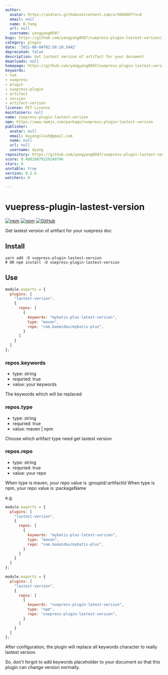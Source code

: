 ```yaml
---
author:
  avatar: https://avatars.githubusercontent.com/u/5666807?v=4
  email: null
  name: D.Yang
  url: null
  username: yangyang0507
bugs: https://github.com/yangyang0507/vuepress-plugin-lastest-version/issues
category: plugin
date: '2021-08-04T02:50:10.544Z'
deprecated: false
description: Get lastest version of artifact for your document
downloads: null
homepage: https://github.com/yangyang0507/vuepress-plugin-lastest-version#readme
keywords:
- vue
- vuepress
- plugin
- vuepress-plugin
- artifact
- version
- artifact-version
license: MIT License
maintainers: null
name: vuepress-plugin-lastest-version
npm: https://www.npmjs.com/package/vuepress-plugin-lastest-version
publisher:
  avatar: null
  email: koyangslash@gmail.com
  name: null
  url: null
  username: dyang
repository: https://github.com/yangyang0507/vuepress-plugin-lastest-version
score: 0.48818879220240796
stars: 0
unstable: true
version: 0.2.6
watchers: 0

---
```


# vuepress-plugin-lastest-version

[![npm](https://img.shields.io/npm/v/vuepress-plugin-lastest-version?style=flat-square)](https://www.npmjs.com/package/vuepress-plugin-lastest-version) [![npm](https://img.shields.io/npm/dm/vuepress-plugin-lastest-version?style=flat-square)](https://www.npmjs.com/package/vuepress-plugin-lastest-version) [![GitHub](https://img.shields.io/github/license/yangyang0507/vuepress-plugin-lastest-version?style=flat-square)](https://www.npmjs.com/package/vuepress-plugin-lastest-version)

Get lastest version of artifact for your vuepress doc

## Install

```shell
yarn add -D vuepress-plugin-lastest-version
# OR npm install -D vuepress-plugin-lastest-version
```

## Use

```javascript
module.exports = {
  plugins: [
    "lastest-version",
    {
      repos: [
        {
          keywords: "mybatis-plus-latest-version",
          type: "maven",
          repo: "com.baomidou/mybatis-plus",
        }
      ]
    }
  ]
};
```

### repos.keywords

- type: string
- requried: true
- value: your keywords

The keywords which will be replaced

### repos.type

- type: string
- requried: true
- value: maven | npm

Choose which artifact type need get lastest version

### repos.repo

- type: string
- requried: true
- value: your repo

When type is maven, your repo value is :groupId/:artifactId
When type is npm, your repo value is :packageName

e.g.

```javascript
module.exports = {
  plugins: [
    "lastest-version",
    {
      repos: [
        {
          keywords: "mybatis-plus-latest-version",
          type: "maven",
          repo: "com.baomidou/mybatis-plus",
        }
      ]
    }
  ]
};

module.exports = {
  plugins: [
    "lastest-version",
    {
      repos: [
        {
          keywords: "vuepress-plugin-latest-version",
          type: "npm",
          repo: "vuepress-plugin-lastest-version",
        }
      ]
    }
  ]
};
```

After configuration, the plugin will replace all keywords character to really lastest version.

So, don't forgot to add keywords placeholder to your document so that this plugin can change version normally.

